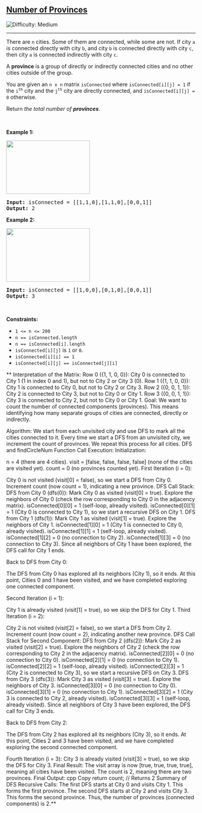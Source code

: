 <h2><a href="https://leetcode.com/problems/number-of-provinces">Number of Provinces</a></h2> <img src='https://img.shields.io/badge/Difficulty-Medium-orange' alt='Difficulty: Medium' /><hr><p>There are <code>n</code> cities. Some of them are connected, while some are not. If city <code>a</code> is connected directly with city <code>b</code>, and city <code>b</code> is connected directly with city <code>c</code>, then city <code>a</code> is connected indirectly with city <code>c</code>.</p>

<p>A <strong>province</strong> is a group of directly or indirectly connected cities and no other cities outside of the group.</p>

<p>You are given an <code>n x n</code> matrix <code>isConnected</code> where <code>isConnected[i][j] = 1</code> if the <code>i<sup>th</sup></code> city and the <code>j<sup>th</sup></code> city are directly connected, and <code>isConnected[i][j] = 0</code> otherwise.</p>

<p>Return <em>the total number of <strong>provinces</strong></em>.</p>

<p>&nbsp;</p>
<p><strong class="example">Example 1:</strong></p>
<img alt="" src="https://assets.leetcode.com/uploads/2020/12/24/graph1.jpg" style="width: 222px; height: 142px;" />
<pre>
<strong>Input:</strong> isConnected = [[1,1,0],[1,1,0],[0,0,1]]
<strong>Output:</strong> 2
</pre>

<p><strong class="example">Example 2:</strong></p>
<img alt="" src="https://assets.leetcode.com/uploads/2020/12/24/graph2.jpg" style="width: 222px; height: 142px;" />
<pre>
<strong>Input:</strong> isConnected = [[1,0,0],[0,1,0],[0,0,1]]
<strong>Output:</strong> 3
</pre>

<p>&nbsp;</p>
<p><strong>Constraints:</strong></p>

<ul>
	<li><code>1 &lt;= n &lt;= 200</code></li>
	<li><code>n == isConnected.length</code></li>
	<li><code>n == isConnected[i].length</code></li>
	<li><code>isConnected[i][j]</code> is <code>1</code> or <code>0</code>.</li>
	<li><code>isConnected[i][i] == 1</code></li>
	<li><code>isConnected[i][j] == isConnected[j][i]</code></li>
</ul>


<p>** Interpretation of the Matrix:
Row 0 ({1, 1, 0, 0}): City 0 is connected to City 1 (1 in index 0 and 1), but not to City 2 or City 3 (0).
Row 1 ({1, 1, 0, 0}): City 1 is connected to City 0, but not to City 2 or City 3.
Row 2 ({0, 0, 1, 1}): City 2 is connected to City 3, but not to City 0 or City 1.
Row 3 ({0, 0, 1, 1}): City 3 is connected to City 2, but not to City 0 or City 1.
Goal:
We want to count the number of connected components (provinces). This means identifying how many separate groups of cities are connected, directly or indirectly.

Algorithm:
We start from each unvisited city and use DFS to mark all the cities connected to it.
Every time we start a DFS from an unvisited city, we increment the count of provinces.
We repeat this process for all cities.
DFS and findCircleNum Function Call Execution:
Initialization:

n = 4 (there are 4 cities).
visit = [false, false, false, false] (none of the cities are visited yet).
count = 0 (no provinces counted yet).
First Iteration (i = 0):

City 0 is not visited (visit[0] = false), so we start a DFS from City 0.
Increment count (now count = 1), indicating a new province.
DFS Call Stack:
DFS from City 0 (dfs(0)):
Mark City 0 as visited (visit[0] = true).
Explore the neighbors of City 0 (check the row corresponding to City 0 in the adjacency matrix).
isConnected[0][0] = 1 (self-loop, already visited).
isConnected[0][1] = 1 (City 0 is connected to City 1), so we start a recursive DFS on City 1.
DFS from City 1 (dfs(1)):
Mark City 1 as visited (visit[1] = true).
Explore the neighbors of City 1.
isConnected[1][0] = 1 (City 1 is connected to City 0, already visited).
isConnected[1][1] = 1 (self-loop, already visited).
isConnected[1][2] = 0 (no connection to City 2).
isConnected[1][3] = 0 (no connection to City 3).
Since all neighbors of City 1 have been explored, the DFS call for City 1 ends.

Back to DFS from City 0:

The DFS from City 0 has explored all its neighbors (City 1), so it ends.
At this point, Cities 0 and 1 have been visited, and we have completed exploring one connected component.

Second Iteration (i = 1):

City 1 is already visited (visit[1] = true), so we skip the DFS for City 1.
Third Iteration (i = 2):

City 2 is not visited (visit[2] = false), so we start a DFS from City 2.
Increment count (now count = 2), indicating another new province.
DFS Call Stack for Second Component:
DFS from City 2 (dfs(2)):
Mark City 2 as visited (visit[2] = true).
Explore the neighbors of City 2 (check the row corresponding to City 2 in the adjacency matrix).
isConnected[2][0] = 0 (no connection to City 0).
isConnected[2][1] = 0 (no connection to City 1).
isConnected[2][2] = 1 (self-loop, already visited).
isConnected[2][3] = 1 (City 2 is connected to City 3), so we start a recursive DFS on City 3.
DFS from City 3 (dfs(3)):
Mark City 3 as visited (visit[3] = true).
Explore the neighbors of City 3.
isConnected[3][0] = 0 (no connection to City 0).
isConnected[3][1] = 0 (no connection to City 1).
isConnected[3][2] = 1 (City 3 is connected to City 2, already visited).
isConnected[3][3] = 1 (self-loop, already visited).
Since all neighbors of City 3 have been explored, the DFS call for City 3 ends.

Back to DFS from City 2:

The DFS from City 2 has explored all its neighbors (City 3), so it ends.
At this point, Cities 2 and 3 have been visited, and we have completed exploring the second connected component.

Fourth Iteration (i = 3):
City 3 is already visited (visit[3] = true), so we skip the DFS for City 3.
Final Result:
The visit array is now [true, true, true, true], meaning all cities have been visited.
The count is 2, meaning there are two provinces.
Final Output:
cpp
Copy
return count;  // Returns 2
Summary of DFS Recursive Calls:
The first DFS starts at City 0 and visits City 1. This forms the first province.
The second DFS starts at City 2 and visits City 3. This forms the second province.
Thus, the number of provinces (connected components) is 2.**</p>
